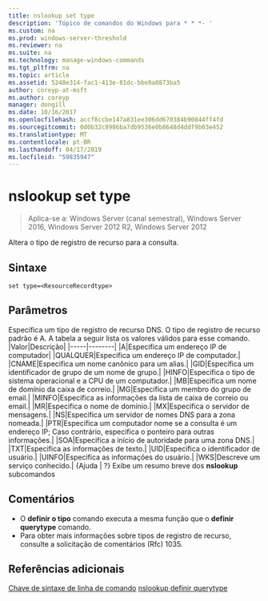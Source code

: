 ```yaml
---
title: nslookup set type
description: 'Tópico de comandos do Windows para * * *- '
ms.custom: na
ms.prod: windows-server-threshold
ms.reviewer: na
ms.suite: na
ms.technology: manage-windows-commands
ms.tgt_pltfrm: na
ms.topic: article
ms.assetid: 5248e314-fac1-413e-81dc-bbe0a0873ba5
author: coreyp-at-msft
ms.author: coreyp
manager: dongill
ms.date: 10/16/2017
ms.openlocfilehash: accf8ccbe147a831ee306dd670384b90844ff4fd
ms.sourcegitcommit: 0d0b32c8986ba7db9536e0b8648d4ddf9b03e452
ms.translationtype: MT
ms.contentlocale: pt-BR
ms.lasthandoff: 04/17/2019
ms.locfileid: "59835947"
---
```

# <a name="nslookup-set-type"></a>nslookup set type

>Aplica-se a: Windows Server (canal semestral), Windows Server 2016, Windows Server 2012 R2, Windows Server 2012

Altera o tipo de registro de recurso para a consulta.
## <a name="syntax"></a>Sintaxe
```
set type=<ResourceRecordtype>
```
## <a name="parameters"></a>Parâmetros
<ResourceRecordtype> Especifica um tipo de registro de recurso DNS. O tipo de registro de recurso padrão é A. A tabela a seguir lista os valores válidos para esse comando.
|Valor|Descrição|
|-----|--------|
|A|Especifica um endereço IP de computador|
|QUALQUER|Especifica um endereço IP de computador.|
|CNAME|Especifica um nome canônico para um alias.|
|GID|Especifica um identificador de grupo de um nome de grupo.|
|HINFO|Especifica o tipo de sistema operacional e a CPU de um computador.|
|MB|Especifica um nome de domínio da caixa de correio.|
|MG|Especifica um membro do grupo de email.|
|MINFO|Especifica as informações da lista de caixa de correio ou email.|
|MR|Especifica o nome de domínio.|
|MX|Especifica o servidor de mensagens.|
|NS|Especifica um servidor de nomes DNS para a zona nomeada.|
|PTR|Especifica um computador nome se a consulta é um endereço IP; Caso contrário, especifica o ponteiro para outras informações.|
|SOA|Especifica a início de autoridade para uma zona DNS.|
|TXT|Especifica as informações de texto.|
|UID|Especifica o identificador de usuário.|
|UINFO|Especifica as informações do usuário.|
|WKS|Descreve um serviço conhecido.|
{Ajuda | ?}
Exibe um resumo breve dos **nslookup** subcomandos
## <a name="remarks"></a>Comentários
-   O **definir o tipo** comando executa a mesma função que o **definir querytype** comando.
-   Para obter mais informações sobre tipos de registro de recurso, consulte a solicitação de comentários (Rfc) 1035.
## <a name="additional-references"></a>Referências adicionais
[Chave de sintaxe de linha de comando](command-line-syntax-key.md)
[nslookup definir querytype](nslookup-set-querytype.md)
